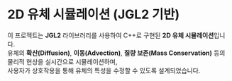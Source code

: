 # 2D 유체 시뮬레이션 (JGL2 기반)
이 프로젝트는 **JGL2** 라이브러리를 사용하여 C++로 구현된 **2D 유체 시뮬레이션**입니다.  
유체의 **확산(Diffusion)**, **이동(Advection)**, **질량 보존(Mass Conservation)** 등의 물리적 현상을 실시간으로 시뮬레이션하며,  
사용자가 상호작용을 통해 유체의 특성을 수정할 수 있도록 설계되었습니다.
